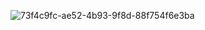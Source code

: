 ![73f4c9fc-ae52-4b93-9f8d-88f754f6e3ba](https://github.com/user-attachments/assets/506050de-87b3-4bf2-8d8d-728ac67536ac)
